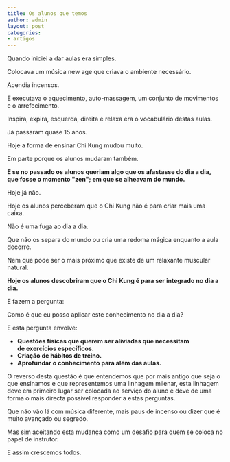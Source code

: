 ```yaml
---
title: Os alunos que temos
author: admin
layout: post
categories:
- artigos
---
```

Quando iniciei a dar aulas era simples.

Colocava um música new age que criava o ambiente necessário.

Acendia incensos.

E executava o aquecimento, auto-massagem, um conjunto de movimentos e o arrefecimento.

Inspira, expira, esquerda, direita e relaxa era o vocabulário destas aulas.

Já passaram quase 15 anos.

Hoje a forma de ensinar Chi Kung mudou muito.

Em parte porque os alunos mudaram também.

**E se no passado os alunos queriam algo que os afastasse do dia a dia, que fosse o momento "zen"; em que se alheavam do mundo.**

Hoje já não.

Hoje os alunos perceberam que o Chi Kung não é para criar mais uma caixa.

Não é uma fuga ao dia a dia.

Que não os separa do mundo ou cria uma redoma mágica enquanto a aula decorre.

Nem que pode ser o mais próximo que existe de um relaxante muscular natural.

**Hoje os alunos descobriram que o Chi Kung é para ser integrado no dia a dia.**

E fazem a pergunta:

Como é que eu posso aplicar este conhecimento no dia a dia?

E esta pergunta envolve:

*   **Questões físicas que querem ser aliviadas que necessitam de exercícios específicos.**
*   **Criação de hábitos de treino.**
*   **Aprofundar o conhecimento para além das aulas.**

O reverso desta questão é que entendemos que por mais antigo que seja o que ensinamos e que representemos uma linhagem milenar, esta linhagem deve em primeiro lugar ser colocada ao serviço do aluno e deve de uma forma o mais directa possível responder a estas perguntas.

Que não vão lá com música diferente, mais paus de incenso ou dizer que é muito avançado ou segredo.

Mas sim aceitando esta mudança como um desafio para quem se coloca no papel de instrutor.

E assim crescemos todos.
